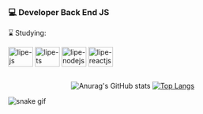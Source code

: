 ### 💻 Developer Back End JS

⌛ Studying:

<div style="display: inline_block">
  <img align="center" alt="lipe-js" height="40" width="50" src="https://cdn.jsdelivr.net/gh/devicons/devicon/icons/javascript/javascript-original.svg">
  <img align="center" alt="lipe-ts" height="40" width="50" src="https://cdn.jsdelivr.net/gh/devicons/devicon/icons/typescript/typescript-original.svg">
  <img align="center" alt="lipe-nodejs" height="40" width="50" src="https://cdn.jsdelivr.net/gh/devicons/devicon/icons/nodejs/nodejs-original.svg">
  <img align="center" alt="lipe-reactjs" height="40" width="50" src="https://cdn.jsdelivr.net/gh/devicons/devicon/icons/react/react-original.svg">
</div>

##

<div align="center">
  
![Anurag's GitHub stats](https://github-readme-stats.vercel.app/api?username=divlipe&show_icons=true&theme=radical&hide_border=true)
[![Top Langs](https://github-readme-stats.vercel.app/api/top-langs/?username=divlipe&layout=compact&theme=radical&hide_border=true)](https://github.com/anuraghazra/github-readme-stats)

</div>

![snake gif](https://github.com/divlipe/divlipe/blob/output/github-contribution-grid-snake.svg)
